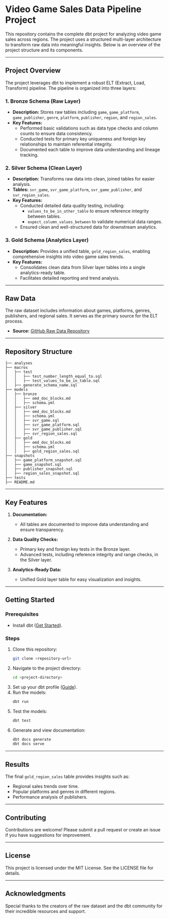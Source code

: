 # Video Game Sales Data Pipeline Project

This repository contains the complete dbt project for analyzing video game sales across regions. The project uses a structured multi-layer architecture to transform raw data into meaningful insights. Below is an overview of the project structure and its components.

---

## Project Overview

The project leverages dbt to implement a robust ELT (Extract, Load, Transform) pipeline. The pipeline is organized into three layers:

### 1. **Bronze Schema (Raw Layer)**
- **Description:** Stores raw tables including `game`, `game_platform`, `game_publisher`, `genre`, `platform`, `publisher`, `region`, and `region_sales`.
- **Key Features:**
  - Performed basic validations such as data type checks and column counts to ensure data consistency.
  - Conducted tests for primary key uniqueness and foreign key relationships to maintain referential integrity.
  - Documented each table to improve data understanding and lineage tracking.

### 2. **Silver Schema (Clean Layer)**
- **Description:** Transforms raw data into clean, joined tables for easier analysis.
- **Tables:** `svr_game`, `svr_game_platform`, `svr_game_publisher`, and `svr_region_sales`.
- **Key Features:**
  - Conducted detailed data quality testing, including:
    - `values_to_be_in_other_table` to ensure reference integrity between tables.
    - `expect_column_values_between` to validate numerical data ranges.
  - Ensured clean and well-structured data for downstream analytics.

### 3. **Gold Schema (Analytics Layer)**
- **Description:** Provides a unified table, `gold_region_sales`, enabling comprehensive insights into video game sales trends.
- **Key Features:**
  - Consolidates clean data from Silver layer tables into a single analytics-ready table.
  - Facilitates detailed reporting and trend analysis.

---

## Raw Data

The raw dataset includes information about games, platforms, genres, publishers, and regional sales. It serves as the primary source for the ELT process.

- **Source:** [GitHub Raw Data Repository](https://github.com/bbrumm/databasestar/tree/main/sample_databases/sample_db_videogames/postgres)

---

## Repository Structure

```
├── analyses
├── macros
│   ├── test
│   │   ├── test_number_length_equal_to.sql
│   │   ├── test_values_to_be_in_table.sql
│   ├── generate_schema_name.sql
├── models
│   ├── bronze
│   │   ├── omd_doc_blocks.md
│   │   ├── schema.yml
│   ├── silver
│   │   ├── omd_doc_blocks.md
│   │   ├── schema.yml
│   │   ├── svr_game.sql
│   │   ├── svr_game_platform.sql
│   │   ├── svr_game_publisher.sql
│   │   ├── svr_region_sales.sql
│   ├── gold
│   │   ├── omd_doc_blocks.md
│   │   ├── schema.yml
│   │   ├── gold_region_sales.sql
├── snapshots
│   ├── game_platform_snapshot.sql
│   ├── game_snapshot.sql
│   ├── publisher_snapshot.sql
│   ├── region_sales_snapshot.sql
├── tests
├── README.md
```

---

## Key Features

1. **Documentation:**
   - All tables are documented to improve data understanding and ensure transparency.

2. **Data Quality Checks:**
   - Primary key and foreign key tests in the Bronze layer.
   - Advanced tests, including reference integrity and range checks, in the Silver layer.

3. **Analytics-Ready Data:**
   - Unified Gold layer table for easy visualization and insights.

---

## Getting Started

### Prerequisites
- Install dbt ([Get Started](https://docs.getdbt.com/docs/introduction)).

### Steps
1. Clone this repository:
   ```bash
   git clone <repository-url>
   ```
2. Navigate to the project directory:
   ```bash
   cd <project-directory>
   ```
3. Set up your dbt profile ([Guide](https://docs.getdbt.com/docs/profiles.yml)).
4. Run the models:
   ```bash
   dbt run
   ```
5. Test the models:
   ```bash
   dbt test
   ```
6. Generate and view documentation:
   ```bash
   dbt docs generate
   dbt docs serve
   ```

---

## Results

The final `gold_region_sales` table provides insights such as:
- Regional sales trends over time.
- Popular platforms and genres in different regions.
- Performance analysis of publishers.

---

## Contributing

Contributions are welcome! Please submit a pull request or create an issue if you have suggestions for improvement.

---

## License

This project is licensed under the MIT License. See the LICENSE file for details.

---

## Acknowledgments

Special thanks to the creators of the raw dataset and the dbt community for their incredible resources and support.

